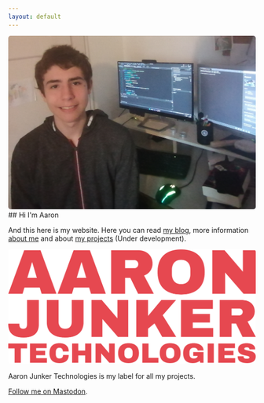```yaml
---
layout: default
---
```


<img style="border-radius: 5px;" src="/images/profile_large.jpg" />
## Hi I'm Aaron

And this here is my website. Here you can read [my blog](/blog), more information [about me](/about) and about [my projects](/projects) (Under development).

<img style="border-radius: 5px;" src="/images/logo_large.png" />

Aaron Junker Technologies is my label for all my projects. 

<a rel="me" href="https://phpc.social/@AaronJunker">Follow me on Mastodon</a>. 
